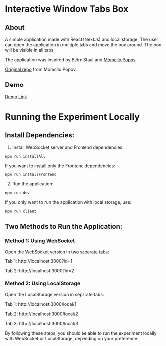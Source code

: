 # Interactive Window Tabs Box

## About

A simple application made with React (NextJs) and local storage. The user can open the application in multiple tabs and move the box around. The box will be visible in all tabs.

The application was inspired by Björn Staal and [Momcilo Popov](https://www.linkedin.com/in/momciloo/)

[Original repo](https://github.com/Momciloo/fun-with-sockets/tree/main) from Momcilo Popov

## Demo

[Demo Link](https://box-over-lap.vercel.app/)

# Running the Experiment Locally

## Install Dependencies:

1. Install WebSocket server and Frontend dependencies:

```
npm run installAll
```

If you want to install only the Frontend dependencies:

```
npm run installFrontend
```

2. Run the application:

```
npm run dev
```

If you only want to run the application with local storage, use:

```
npm run client
```

## Two Methods to Run the Application:

### Method 1: Using WebSocket

Open the WebSocket version in two separate tabs:

Tab 1: http://localhost:3000?id=1

Tab 2: http://localhost:3000?id=2

### Method 2: Using LocalStorage

Open the LocalStorage version in separate tabs:

Tab 1: http://localhost:3000/local/1

Tab 2: http://localhost:3000/local/2

Tab 3: http://localhost:3000/local/3

By following these steps, you should be able to run the experiment locally with WebSocket or LocalStorage, depending on your preference.
